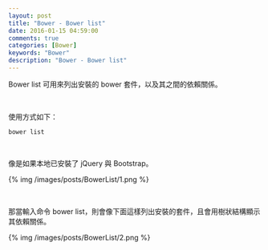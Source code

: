 ```yaml
---
layout: post
title: "Bower - Bower list"
date: 2016-01-15 04:59:00
comments: true
categories: [Bower]
keywords: "Bower"
description: "Bower - Bower list"
---
```


Bower list 可用來列出安裝的 bower 套件，以及其之間的依賴關係。  

<!-- More -->

<br/>


使用方式如下：  

    bower list

<br/>


像是如果本地已安裝了 jQuery 與 Bootstrap。  

{% img /images/posts/BowerList/1.png %}

<br/>


那當輸入命令 bower list，則會像下面這樣列出安裝的套件，且會用樹狀結構顯示其依賴關係。  

{% img /images/posts/BowerList/2.png %}
